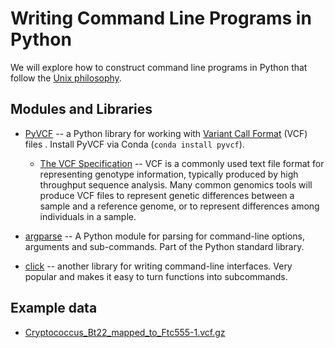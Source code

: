 # Writing Command Line Programs in Python

We will explore how to construct command line programs in Python that follow the [Unix philosophy](../lecture-filesystems-terminals-unix/unix-philosophy.md).

## Modules and Libraries 

* [PyVCF](https://pyvcf.readthedocs.io/en/latest/) -- a Python library for working with [Variant Call Format](https://en.wikipedia.org/wiki/Variant_Call_Format) (VCF) files . Install PyVCF via Conda (`conda install pyvcf`).

    * [The VCF Specification](https://samtools.github.io/hts-specs/VCFv4.1.pdf) -- VCF is a commonly used text file format for representing genotype information, typically produced by high throughput sequence analysis.  Many common genomics tools will produce VCF files to represent genetic differences between a sample and a reference genome, or to represent differences among individuals in a sample.

* [argparse](https://docs.python.org/3/library/argparse.html) -- A Python module for parsing for command-line options, arguments and sub-commands. Part of the Python standard library.

* [click](https://click.palletsprojects.com/en/8.1.x/) -- another library for writing command-line interfaces. Very popular and makes it easy to turn functions into subcommands.


## Example data

* [Cryptococcus_Bt22_mapped_to_Ftc555-1.vcf.gz](https://github.com/Bio724/Bio724-Example-Data/raw/main/Cryptococcus_Bt22_mapped_to_Ftc555-1.vcf.gz)
